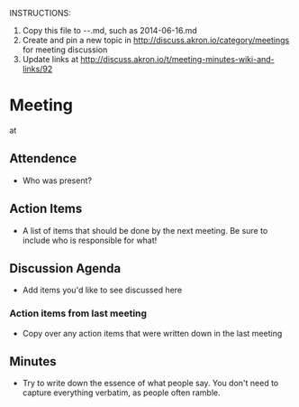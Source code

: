INSTRUCTIONS:

1. Copy this file to <year>-<month>-<day>.md, such as 2014-06-16.md
2. Create and pin a new topic in http://discuss.akron.io/category/meetings for
   meeting discussion
3. Update links at http://discuss.akron.io/t/meeting-minutes-wiki-and-links/92

# Meeting
<DATE> at <LOCATION>

## Attendence

* Who was present?

## Action Items

* A list of items that should be done by the next meeting. Be sure to include
  who is responsible for what!

## Discussion Agenda

* Add items you'd like to see discussed here

### Action items from last meeting

* Copy over any action items that were written down in the last meeting

## Minutes

* Try to write down the essence of what people say. You don't need to capture
  everything verbatim, as people often ramble.
